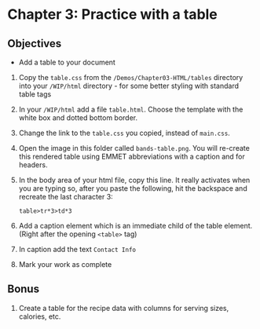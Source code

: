 # Chapter 3: Practice with a table

## Objectives
* Add a table to your document

1. Copy the `table.css` from the `/Demos/Chapter03-HTML/tables` directory into your `/WIP/html` directory - for some better styling with standard table tags
 
1. In your `/WIP/html` add a file `table.html`. Choose the template with the white box and dotted bottom border.

1. Change the link to the `table.css` you copied, instead of `main.css`.

1. Open the image in this folder called `bands-table.png`.  You will re-create this rendered table using EMMET abbreviations with a caption and <th> for headers.

1. In the body area of your html file, copy this line. It really activates when you are typing so, after you paste the following, hit the backspace and recreate the last character 3:
    ```
    table>tr*3>td*3
    ```

1. Add a caption element which is an immediate child of the table element. (Right after the opening `<table>` tag)

1. In caption add the text `Contact Info`

1. Mark your work as complete

## Bonus

1. Create a table for the recipe data with columns for serving sizes, calories, etc. 
